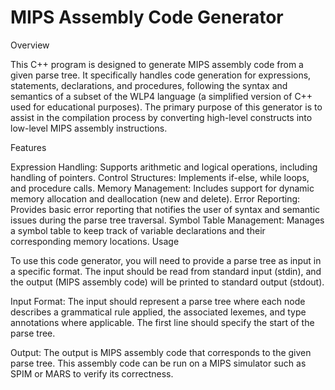 # MIPS Assembly Code Generator

Overview

This C++ program is designed to generate MIPS assembly code from a given parse tree. It specifically handles code generation for expressions, statements, declarations, and procedures, following the syntax and semantics of a subset of the WLP4 language (a simplified version of C++ used for educational purposes). The primary purpose of this generator is to assist in the compilation process by converting high-level constructs into low-level MIPS assembly instructions.


Features

Expression Handling: Supports arithmetic and logical operations, including handling of pointers.
Control Structures: Implements if-else, while loops, and procedure calls.
Memory Management: Includes support for dynamic memory allocation and deallocation (new and delete).
Error Reporting: Provides basic error reporting that notifies the user of syntax and semantic issues during the parse tree traversal.
Symbol Table Management: Manages a symbol table to keep track of variable declarations and their corresponding memory locations.
Usage


To use this code generator, you will need to provide a parse tree as input in a specific format. The input should be read from standard input (stdin), and the output (MIPS assembly code) will be printed to standard output (stdout).

Input Format: The input should represent a parse tree where each node describes a grammatical rule applied, the associated lexemes, and type annotations where applicable. The first line should specify the start of the parse tree.

Output: The output is MIPS assembly code that corresponds to the given parse tree. This assembly code can be run on a MIPS simulator such as SPIM or MARS to verify its correctness.



